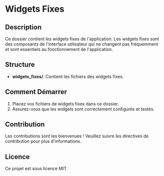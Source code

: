 # Widgets Fixes

## Description
Ce dossier contient les widgets fixes de l'application. Les widgets fixes sont des composants de l'interface utilisateur qui ne changent pas fréquemment et sont essentiels au fonctionnement de l'application.

## Structure
- **widgets_fixes/**: Contient les fichiers des widgets fixes.

## Comment Démarrer
1. Placez vos fichiers de widgets fixes dans ce dossier.
2. Assurez-vous que les widgets sont correctement configurés et testés.

## Contribution
Les contributions sont les bienvenues ! Veuillez suivre les directives de contribution pour plus d'informations.

## Licence
Ce projet est sous licence MIT.
